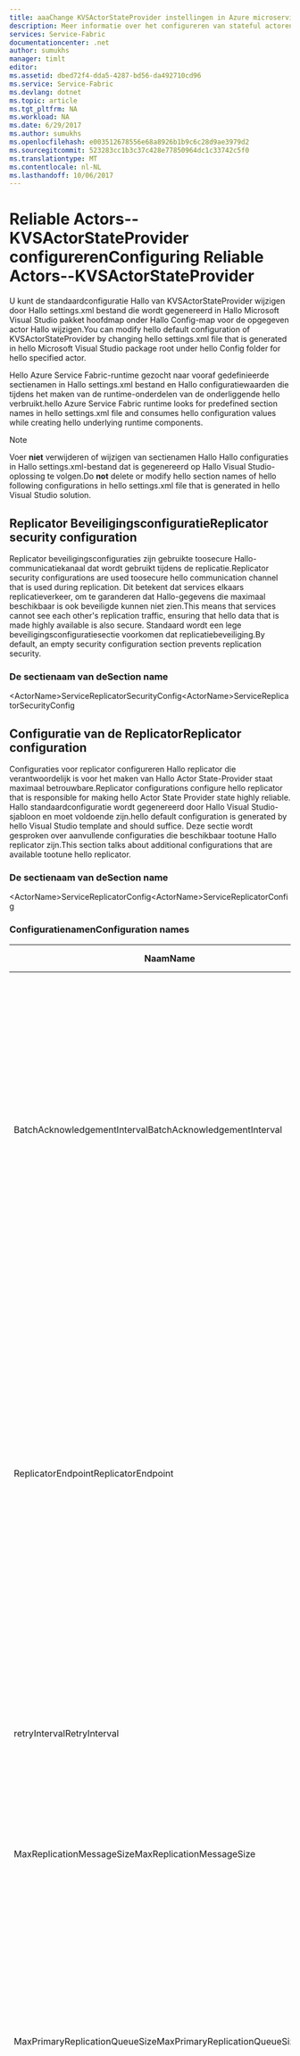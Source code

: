 ```yaml
---
title: aaaChange KVSActorStateProvider instellingen in Azure microservices | Microsoft Docs
description: Meer informatie over het configureren van stateful actoren van het type KVSActorStateProvider Azure Service Fabric.
services: Service-Fabric
documentationcenter: .net
author: sumukhs
manager: timlt
editor: 
ms.assetid: dbed72f4-dda5-4287-bd56-da492710cd96
ms.service: Service-Fabric
ms.devlang: dotnet
ms.topic: article
ms.tgt_pltfrm: NA
ms.workload: NA
ms.date: 6/29/2017
ms.author: sumukhs
ms.openlocfilehash: e003512678556e68a8926b1b9c6c28d9ae3979d2
ms.sourcegitcommit: 523283cc1b3c37c428e77850964dc1c33742c5f0
ms.translationtype: MT
ms.contentlocale: nl-NL
ms.lasthandoff: 10/06/2017
---
```

# <a name="configuring-reliable-actors--kvsactorstateprovider"></a><span data-ttu-id="84fc2-103">Reliable Actors--KVSActorStateProvider configureren</span><span class="sxs-lookup"><span data-stu-id="84fc2-103">Configuring Reliable Actors--KVSActorStateProvider</span></span>
<span data-ttu-id="84fc2-104">U kunt de standaardconfiguratie Hallo van KVSActorStateProvider wijzigen door Hallo settings.xml bestand die wordt gegenereerd in Hallo Microsoft Visual Studio pakket hoofdmap onder Hallo Config-map voor de opgegeven actor Hallo wijzigen.</span><span class="sxs-lookup"><span data-stu-id="84fc2-104">You can modify hello default configuration of KVSActorStateProvider by changing hello settings.xml file that is generated in hello Microsoft Visual Studio package root under hello Config folder for hello specified actor.</span></span>

<span data-ttu-id="84fc2-105">Hello Azure Service Fabric-runtime gezocht naar vooraf gedefinieerde sectienamen in Hallo settings.xml bestand en Hallo configuratiewaarden die tijdens het maken van de runtime-onderdelen van de onderliggende hello verbruikt.</span><span class="sxs-lookup"><span data-stu-id="84fc2-105">hello Azure Service Fabric runtime looks for predefined section names in hello settings.xml file and consumes hello configuration values while creating hello underlying runtime components.</span></span>

> [!NOTE]
> <span data-ttu-id="84fc2-106">Voer **niet** verwijderen of wijzigen van sectienamen Hallo Hallo configuraties in Hallo settings.xml-bestand dat is gegenereerd op Hallo Visual Studio-oplossing te volgen.</span><span class="sxs-lookup"><span data-stu-id="84fc2-106">Do **not** delete or modify hello section names of hello following configurations in hello settings.xml file that is generated in hello Visual Studio solution.</span></span>
> 
> 

## <a name="replicator-security-configuration"></a><span data-ttu-id="84fc2-107">Replicator Beveiligingsconfiguratie</span><span class="sxs-lookup"><span data-stu-id="84fc2-107">Replicator security configuration</span></span>
<span data-ttu-id="84fc2-108">Replicator beveiligingsconfiguraties zijn gebruikte toosecure Hallo-communicatiekanaal dat wordt gebruikt tijdens de replicatie.</span><span class="sxs-lookup"><span data-stu-id="84fc2-108">Replicator security configurations are used toosecure hello communication channel that is used during replication.</span></span> <span data-ttu-id="84fc2-109">Dit betekent dat services elkaars replicatieverkeer, om te garanderen dat Hallo-gegevens die maximaal beschikbaar is ook beveiligde kunnen niet zien.</span><span class="sxs-lookup"><span data-stu-id="84fc2-109">This means that services cannot see each other's replication traffic, ensuring that hello data that is made highly available is also secure.</span></span>
<span data-ttu-id="84fc2-110">Standaard wordt een lege beveiligingsconfiguratiesectie voorkomen dat replicatiebeveiliging.</span><span class="sxs-lookup"><span data-stu-id="84fc2-110">By default, an empty security configuration section prevents replication security.</span></span>

### <a name="section-name"></a><span data-ttu-id="84fc2-111">De sectienaam van de</span><span class="sxs-lookup"><span data-stu-id="84fc2-111">Section name</span></span>
<span data-ttu-id="84fc2-112">&lt;ActorName&gt;ServiceReplicatorSecurityConfig</span><span class="sxs-lookup"><span data-stu-id="84fc2-112">&lt;ActorName&gt;ServiceReplicatorSecurityConfig</span></span>

## <a name="replicator-configuration"></a><span data-ttu-id="84fc2-113">Configuratie van de Replicator</span><span class="sxs-lookup"><span data-stu-id="84fc2-113">Replicator configuration</span></span>
<span data-ttu-id="84fc2-114">Configuraties voor replicator configureren Hallo replicator die verantwoordelijk is voor het maken van Hallo Actor State-Provider staat maximaal betrouwbare.</span><span class="sxs-lookup"><span data-stu-id="84fc2-114">Replicator configurations configure hello replicator that is responsible for making hello Actor State Provider state highly reliable.</span></span>
<span data-ttu-id="84fc2-115">Hallo standaardconfiguratie wordt gegenereerd door Hallo Visual Studio-sjabloon en moet voldoende zijn.</span><span class="sxs-lookup"><span data-stu-id="84fc2-115">hello default configuration is generated by hello Visual Studio template and should suffice.</span></span> <span data-ttu-id="84fc2-116">Deze sectie wordt gesproken over aanvullende configuraties die beschikbaar tootune Hallo replicator zijn.</span><span class="sxs-lookup"><span data-stu-id="84fc2-116">This section talks about additional configurations that are available tootune hello replicator.</span></span>

### <a name="section-name"></a><span data-ttu-id="84fc2-117">De sectienaam van de</span><span class="sxs-lookup"><span data-stu-id="84fc2-117">Section name</span></span>
<span data-ttu-id="84fc2-118">&lt;ActorName&gt;ServiceReplicatorConfig</span><span class="sxs-lookup"><span data-stu-id="84fc2-118">&lt;ActorName&gt;ServiceReplicatorConfig</span></span>

### <a name="configuration-names"></a><span data-ttu-id="84fc2-119">Configuratienamen</span><span class="sxs-lookup"><span data-stu-id="84fc2-119">Configuration names</span></span>
| <span data-ttu-id="84fc2-120">Naam</span><span class="sxs-lookup"><span data-stu-id="84fc2-120">Name</span></span> | <span data-ttu-id="84fc2-121">Eenheid</span><span class="sxs-lookup"><span data-stu-id="84fc2-121">Unit</span></span> | <span data-ttu-id="84fc2-122">Standaardwaarde</span><span class="sxs-lookup"><span data-stu-id="84fc2-122">Default value</span></span> | <span data-ttu-id="84fc2-123">Opmerkingen</span><span class="sxs-lookup"><span data-stu-id="84fc2-123">Remarks</span></span> |
| --- | --- | --- | --- |
| <span data-ttu-id="84fc2-124">BatchAcknowledgementInterval</span><span class="sxs-lookup"><span data-stu-id="84fc2-124">BatchAcknowledgementInterval</span></span> |<span data-ttu-id="84fc2-125">Seconden</span><span class="sxs-lookup"><span data-stu-id="84fc2-125">Seconds</span></span> |<span data-ttu-id="84fc2-126">0.015</span><span class="sxs-lookup"><span data-stu-id="84fc2-126">0.015</span></span> |<span data-ttu-id="84fc2-127">De periode voor welke replicator Hallo op Hallo secundaire Wacht na de ontvangst van een bewerking voor het verzenden van weer een bevestiging toohello primaire.</span><span class="sxs-lookup"><span data-stu-id="84fc2-127">Time period for which hello replicator at hello secondary waits after receiving an operation before sending back an acknowledgement toohello primary.</span></span> <span data-ttu-id="84fc2-128">Andere bevestigingen-toobe verzonden voor bewerkingen binnen dit interval verwerkt worden verzonden als een reactie.</span><span class="sxs-lookup"><span data-stu-id="84fc2-128">Any other acknowledgements toobe sent for operations processed within this interval are sent as one response.</span></span> |
| <span data-ttu-id="84fc2-129">ReplicatorEndpoint</span><span class="sxs-lookup"><span data-stu-id="84fc2-129">ReplicatorEndpoint</span></span> |<span data-ttu-id="84fc2-130">N.v.t.</span><span class="sxs-lookup"><span data-stu-id="84fc2-130">N/A</span></span> |<span data-ttu-id="84fc2-131">Er is geen standaard--vereiste parameter</span><span class="sxs-lookup"><span data-stu-id="84fc2-131">No default--required parameter</span></span> |<span data-ttu-id="84fc2-132">IP-adres en poort op die de primaire en secundaire replicator Hallo toocommunicate gebruikt met andere replicaties in Hallo replicaset.</span><span class="sxs-lookup"><span data-stu-id="84fc2-132">IP address and port that hello primary/secondary replicator will use toocommunicate with other replicators in hello replica set.</span></span> <span data-ttu-id="84fc2-133">Dit moet verwijzen naar een resource TCP-eindpunt in Hallo servicemanifest.</span><span class="sxs-lookup"><span data-stu-id="84fc2-133">This should reference a TCP resource endpoint in hello service manifest.</span></span> <span data-ttu-id="84fc2-134">Raadpleeg te[Service manifest resources](service-fabric-service-manifest-resources.md) tooread meer over het definiëren van endpoint-resources in Hallo servicemanifest.</span><span class="sxs-lookup"><span data-stu-id="84fc2-134">Refer too[Service manifest resources](service-fabric-service-manifest-resources.md) tooread more about defining endpoint resources in hello service manifest.</span></span> |
| <span data-ttu-id="84fc2-135">retryInterval</span><span class="sxs-lookup"><span data-stu-id="84fc2-135">RetryInterval</span></span> |<span data-ttu-id="84fc2-136">Seconden</span><span class="sxs-lookup"><span data-stu-id="84fc2-136">Seconds</span></span> |<span data-ttu-id="84fc2-137">5</span><span class="sxs-lookup"><span data-stu-id="84fc2-137">5</span></span> |<span data-ttu-id="84fc2-138">De periode na welke Hallo replicator opnieuw verzendt een bericht als deze niet een bevestiging voor een bewerking ontvangt.</span><span class="sxs-lookup"><span data-stu-id="84fc2-138">Time period after which hello replicator re-transmits a message if it does not receive an acknowledgement for an operation.</span></span> |
| <span data-ttu-id="84fc2-139">MaxReplicationMessageSize</span><span class="sxs-lookup"><span data-stu-id="84fc2-139">MaxReplicationMessageSize</span></span> |<span data-ttu-id="84fc2-140">Bytes</span><span class="sxs-lookup"><span data-stu-id="84fc2-140">Bytes</span></span> |<span data-ttu-id="84fc2-141">50 MB</span><span class="sxs-lookup"><span data-stu-id="84fc2-141">50 MB</span></span> |<span data-ttu-id="84fc2-142">Maximale grootte van de replicatiegegevens die kunnen worden overgebracht in één bericht.</span><span class="sxs-lookup"><span data-stu-id="84fc2-142">Maximum size of replication data that can be transmitted in a single message.</span></span> |
| <span data-ttu-id="84fc2-143">MaxPrimaryReplicationQueueSize</span><span class="sxs-lookup"><span data-stu-id="84fc2-143">MaxPrimaryReplicationQueueSize</span></span> |<span data-ttu-id="84fc2-144">Aantal bewerkingen</span><span class="sxs-lookup"><span data-stu-id="84fc2-144">Number of operations</span></span> |<span data-ttu-id="84fc2-145">1024</span><span class="sxs-lookup"><span data-stu-id="84fc2-145">1024</span></span> |<span data-ttu-id="84fc2-146">Maximum aantal bewerkingen in Hallo primaire wachtrij.</span><span class="sxs-lookup"><span data-stu-id="84fc2-146">Maximum number of operations in hello primary queue.</span></span> <span data-ttu-id="84fc2-147">Een bewerking wordt vrijgemaakt nadat Hallo primaire replicator een bevestiging van alle secundaire Hallo-replicaties ontvangt.</span><span class="sxs-lookup"><span data-stu-id="84fc2-147">An operation is freed up after hello primary replicator receives an acknowledgement from all hello secondary replicators.</span></span> <span data-ttu-id="84fc2-148">Deze waarde moet groter zijn dan 64 en een macht van 2 zijn.</span><span class="sxs-lookup"><span data-stu-id="84fc2-148">This value must be greater than 64 and a power of 2.</span></span> |
| <span data-ttu-id="84fc2-149">MaxSecondaryReplicationQueueSize</span><span class="sxs-lookup"><span data-stu-id="84fc2-149">MaxSecondaryReplicationQueueSize</span></span> |<span data-ttu-id="84fc2-150">Aantal bewerkingen</span><span class="sxs-lookup"><span data-stu-id="84fc2-150">Number of operations</span></span> |<span data-ttu-id="84fc2-151">2048</span><span class="sxs-lookup"><span data-stu-id="84fc2-151">2048</span></span> |<span data-ttu-id="84fc2-152">Maximum aantal bewerkingen in de secundaire wachtrij Hallo.</span><span class="sxs-lookup"><span data-stu-id="84fc2-152">Maximum number of operations in hello secondary queue.</span></span> <span data-ttu-id="84fc2-153">Een bewerking wordt vrijgemaakt nadat u de status maximaal beschikbaar is via persistentie.</span><span class="sxs-lookup"><span data-stu-id="84fc2-153">An operation is freed up after making its state highly available through persistence.</span></span> <span data-ttu-id="84fc2-154">Deze waarde moet groter zijn dan 64 en een macht van 2 zijn.</span><span class="sxs-lookup"><span data-stu-id="84fc2-154">This value must be greater than 64 and a power of 2.</span></span> |

## <a name="store-configuration"></a><span data-ttu-id="84fc2-155">Configuratie van gegevensarchief</span><span class="sxs-lookup"><span data-stu-id="84fc2-155">Store configuration</span></span>
<span data-ttu-id="84fc2-156">Store-configuraties zijn gebruikte tooconfigure Hallo lokale archief dat is gebruikt toopersist Hallo status die wordt gerepliceerd.</span><span class="sxs-lookup"><span data-stu-id="84fc2-156">Store configurations are used tooconfigure hello local store that is used toopersist hello state that is being replicated.</span></span>
<span data-ttu-id="84fc2-157">Hallo standaardconfiguratie wordt gegenereerd door Hallo Visual Studio-sjabloon en moet voldoende zijn.</span><span class="sxs-lookup"><span data-stu-id="84fc2-157">hello default configuration is generated by hello Visual Studio template and should suffice.</span></span> <span data-ttu-id="84fc2-158">Deze sectie wordt gesproken over aanvullende configuraties die beschikbaar tootune Hallo lokale archief zijn.</span><span class="sxs-lookup"><span data-stu-id="84fc2-158">This section talks about additional configurations that are available tootune hello local store.</span></span>

### <a name="section-name"></a><span data-ttu-id="84fc2-159">De sectienaam van de</span><span class="sxs-lookup"><span data-stu-id="84fc2-159">Section name</span></span>
<span data-ttu-id="84fc2-160">&lt;ActorName&gt;ServiceLocalStoreConfig</span><span class="sxs-lookup"><span data-stu-id="84fc2-160">&lt;ActorName&gt;ServiceLocalStoreConfig</span></span>

### <a name="configuration-names"></a><span data-ttu-id="84fc2-161">Configuratienamen</span><span class="sxs-lookup"><span data-stu-id="84fc2-161">Configuration names</span></span>
| <span data-ttu-id="84fc2-162">Naam</span><span class="sxs-lookup"><span data-stu-id="84fc2-162">Name</span></span> | <span data-ttu-id="84fc2-163">Eenheid</span><span class="sxs-lookup"><span data-stu-id="84fc2-163">Unit</span></span> | <span data-ttu-id="84fc2-164">Standaardwaarde</span><span class="sxs-lookup"><span data-stu-id="84fc2-164">Default value</span></span> | <span data-ttu-id="84fc2-165">Opmerkingen</span><span class="sxs-lookup"><span data-stu-id="84fc2-165">Remarks</span></span> |
| --- | --- | --- | --- |
| <span data-ttu-id="84fc2-166">MaxAsyncCommitDelayInMilliseconds</span><span class="sxs-lookup"><span data-stu-id="84fc2-166">MaxAsyncCommitDelayInMilliseconds</span></span> |<span data-ttu-id="84fc2-167">milliseconden</span><span class="sxs-lookup"><span data-stu-id="84fc2-167">Milliseconds</span></span> |<span data-ttu-id="84fc2-168">200</span><span class="sxs-lookup"><span data-stu-id="84fc2-168">200</span></span> |<span data-ttu-id="84fc2-169">Hiermee stelt u Hallo maximum interval voor duurzame lokale archief doorvoeracties batchverwerking.</span><span class="sxs-lookup"><span data-stu-id="84fc2-169">Sets hello maximum batching interval for durable local store commits.</span></span> |
| <span data-ttu-id="84fc2-170">MaxVerPages</span><span class="sxs-lookup"><span data-stu-id="84fc2-170">MaxVerPages</span></span> |<span data-ttu-id="84fc2-171">Het aantal pagina 's</span><span class="sxs-lookup"><span data-stu-id="84fc2-171">Number of pages</span></span> |<span data-ttu-id="84fc2-172">16384</span><span class="sxs-lookup"><span data-stu-id="84fc2-172">16384</span></span> |<span data-ttu-id="84fc2-173">Hallo kunt u het maximale aantal pagina's de versie in Hallo lokale database worden opgeslagen.</span><span class="sxs-lookup"><span data-stu-id="84fc2-173">hello maximum number of version pages in hello local store database.</span></span> <span data-ttu-id="84fc2-174">Bepaalt de Hallo kunt u het maximum aantal openstaande transacties.</span><span class="sxs-lookup"><span data-stu-id="84fc2-174">It determines hello maximum number of outstanding transactions.</span></span> |

## <a name="sample-configuration-file"></a><span data-ttu-id="84fc2-175">Voorbeeld van configuratiebestand</span><span class="sxs-lookup"><span data-stu-id="84fc2-175">Sample configuration file</span></span>
```xml
<?xml version="1.0" encoding="utf-8"?>
<Settings xmlns:xsd="http://www.w3.org/2001/XMLSchema" xmlns:xsi="http://www.w3.org/2001/XMLSchema-instance" xmlns="http://schemas.microsoft.com/2011/01/fabric">
   <Section Name="MyActorServiceReplicatorConfig">
      <Parameter Name="ReplicatorEndpoint" Value="MyActorServiceReplicatorEndpoint" />
      <Parameter Name="BatchAcknowledgementInterval" Value="0.05"/>
   </Section>
   <Section Name="MyActorServiceLocalStoreConfig">
      <Parameter Name="MaxVerPages" Value="8192" />
   </Section>
   <Section Name="MyActorServiceReplicatorSecurityConfig">
      <Parameter Name="CredentialType" Value="X509" />
      <Parameter Name="FindType" Value="FindByThumbprint" />
      <Parameter Name="FindValue" Value="9d c9 06 b1 69 dc 4f af fd 16 97 ac 78 1e 80 67 90 74 9d 2f" />
      <Parameter Name="StoreLocation" Value="LocalMachine" />
      <Parameter Name="StoreName" Value="My" />
      <Parameter Name="ProtectionLevel" Value="EncryptAndSign" />
      <Parameter Name="AllowedCommonNames" Value="My-Test-SAN1-Alice,My-Test-SAN1-Bob" />
   </Section>
</Settings>
```
## <a name="remarks"></a><span data-ttu-id="84fc2-176">Opmerkingen</span><span class="sxs-lookup"><span data-stu-id="84fc2-176">Remarks</span></span>
<span data-ttu-id="84fc2-177">Hallo BatchAcknowledgementInterval parameter bepaalt replicatielatentie.</span><span class="sxs-lookup"><span data-stu-id="84fc2-177">hello BatchAcknowledgementInterval parameter controls replication latency.</span></span> <span data-ttu-id="84fc2-178">Een waarde van '0' resulteert in Hallo laagst mogelijke latentie, Hallo kosten van doorvoer (zoals meer bevestigingsberichten moeten worden verzonden en verwerkt, elk met minder bevestigingen).</span><span class="sxs-lookup"><span data-stu-id="84fc2-178">A value of '0' results in hello lowest possible latency, at hello cost of throughput (as more acknowledgement messages must be sent and processed, each containing fewer acknowledgements).</span></span>
<span data-ttu-id="84fc2-179">Hello hoger Hallo-waarde voor BatchAcknowledgementInterval, Hallo hoger Hallo totale doorvoer van replicatie, op Hallo kosten van hogere latentie van de bewerking.</span><span class="sxs-lookup"><span data-stu-id="84fc2-179">hello larger hello value for BatchAcknowledgementInterval, hello higher hello overall replication throughput, at hello cost of higher operation latency.</span></span> <span data-ttu-id="84fc2-180">Hierdoor kan het rechtstreeks toohello latentie van transactie doorvoeracties.</span><span class="sxs-lookup"><span data-stu-id="84fc2-180">This directly translates toohello latency of transaction commits.</span></span>

